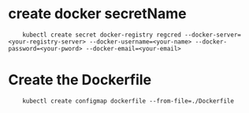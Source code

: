 # create docker secretName

        kubectl create secret docker-registry regcred --docker-server=<your-registry-server> --docker-username=<your-name> --docker-password=<your-pword> --docker-email=<your-email>
        
        
# Create the Dockerfile


        kubectl create configmap dockerfile --from-file=./Dockerfile

